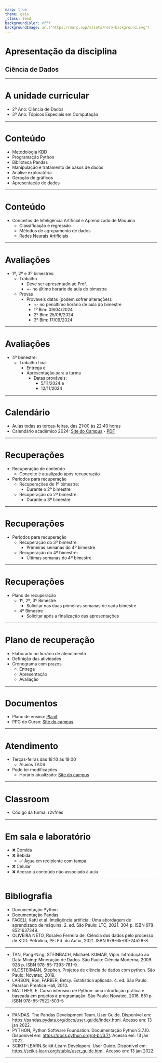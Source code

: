 ```yaml
---
marp: true
theme: gaia
_class: lead
backgroundColor: #fff
backgroundImage: url('https://marp.app/assets/hero-background.svg')
---
```


# Apresentação da disciplina
## Ciência de Dados

---

# A unidade curricular
- 2º Ano: Ciência de Dados
- 3º Ano: Tópicos Especiais em Computação

---

# Conteúdo

- Metodologia KDD
- Programação Python
- Biblioteca Pandas
- Manipulação e tratamento de basos de dados
- Análise exploratória
- Geração de gráficos
- Apresentação de dados

---

# Conteúdo
- Conceitos de Inteligência Artificial e Aprendizado de Máquina
    - Classificação e regressão
    - Métodos de agrupamento de dados
    - Redes Neurais Artificiais

---

# Avaliações

- 1º, 2º e 3º bimestres:
    - Trabalho
        - Deve ser apresentado ao Prof.
        - +- no último horário de aula do bimestre
    - Provas
        - Prováveis datas (podem sofrer alterações):
            - +- no penúltimo horário de aula do bimestre
            - 1º Bim: 09/04/2024
            - 2º Bim: 25/06/2024
            - 3º Bim: 17/09/2024

---

# Avaliações
- 4º bimestre:
    - Trabalho final
        - Entrega e
        - Apresentação para a turma 
            - Datas prováveis: 
                - 5/11/2024 e 
                - 12/11/2024
---

# Calendário
- Aulas todas as terças-feiras, das 21:00 às 22:40 horas
- Calendário acadêmico 2024: [Site do Campus](https://ifpr.edu.br/cascavel/calendario-academico/) - [PDF](https://ifpr.edu.br/cascavel/wp-content/uploads/sites/8/2023/12/Calendario-2024.pdf)


---

# Recuperações
- Recuperação de conteúdo
    - Conceito é atualizado após recuperação
- Períodos para recuperação
    - Recuperações do 1º bimestre:
        - Durante o 2º bimestre
    - Recuperação do 2º bimestre:
        - Durante o 3º bimestre

---

# Recuperações
- Períodos para recuperação
    - Recuperação do 3º bimestre:
        - Primeiras semanas do 4º bimestre
    - Recuperação do 4º bimestre:
        - Últimas semanas do 4º bimestre

---

# Recuperações
- Plano de recuperação
    - 1º, 2º, 3º Bimestre
        - Solicitar nas duas primeiras semanas de cada bimestre
    - 4º Bimestre
        - Solicitar após a finalização das apresentações
---

# Plano de recuperação
- Elaborado no horário de atendimento
- Definição das atividades
- Cronograma com prazos
    - Entrega
    - Apresentação
    - Avaliação

---

# Documentos
- Plano de ensino: [Planif](https://planif.ifpr.edu.br/)
- PPC do Curso: [Site do campus](https://ifpr.edu.br/cascavel/cursos/graduacao/tads/)

---

# Atendimento

- Terças-feiras das 18:10 às 19:00
    - Alunos TADS
- Pode ter modificações
    - Horário atualizado: [Site do campus](https://ifpr.edu.br/cascavel/contato/)
---

# Classroom
- Código da turma: r2vfnes

---

# Em sala e laboratório
- ❌ Comida 
- ❌ Bebida
    - ✅ Água em recipiente com tampa
- ❌ Celular
- ❌ Acesso a conteúdo não associado à aula

---

# Bibliografia
- Documentação Python
- Documentação Pandas
- FACELI, Katti et al. Inteligência artificial: Uma abordagem de aprendizado de máquina. 2. ed. São Paulo: LTC, 2021. 304 p. ISBN 978-8521637349.
- OLIVEIRA NETO, Rosalvo Ferreira de. Ciência dos dados pelo processo de KDD. Petrolina, PE: Ed. do Autor, 2021. ISBN 978-65-00-24528-8.
---
- TAN, Pang-Ning. STEINBACH, Michael. KUMAR, Vipin. Introdução ao Data Mining: Mineração de Dados. São Paulo: Ciência Moderna, 2009. 928 p. ISBN 978-85-7393-761-9.
- KLOSTERMAN, Stephen. Projetos de ciência de dados com python. São Paulo: Novatec, 2019.
- LARSON, Ron, FARBER, Betsy. Estatística aplicada. 4. ed. São Paulo: Pearson Prentice Hall, 2010.
- MATTHES, E. Curso intensivo de Python: uma introdução prática e baseada em projetos à programação. São Paulo: Novatec, 2016. 651 p. ISBN 978-85-7522-503-5
---
- PANDAS. The Pandas Development Team. User Guide. Disponível em: https://pandas.pydata.org/docs/user_guide/index.html. Acesso em: 13 jan 2022.
- PYTHON, Python Software Foundation. Documentação Python 3.7.10. Disponível em: https://docs.python.org/pt-br/3.7/. Acesso em: 13 jan 2022.
- SCIKIT-LEARN.Scikit-Learn Developers. User Guide. Disponível em: https://scikit-learn.org/stable/user_guide.html. Acesso em: 13 jan 2022.

---

